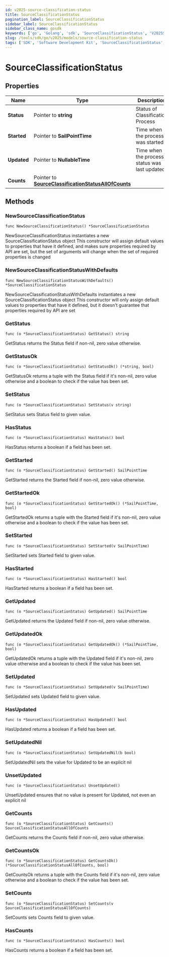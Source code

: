 ```yaml
---
id: v2025-source-classification-status
title: SourceClassificationStatus
pagination_label: SourceClassificationStatus
sidebar_label: SourceClassificationStatus
sidebar_class_name: gosdk
keywords: ['go', 'Golang', 'sdk', 'SourceClassificationStatus', 'V2025SourceClassificationStatus'] 
slug: /tools/sdk/go/v2025/models/source-classification-status
tags: ['SDK', 'Software Development Kit', 'SourceClassificationStatus', 'V2025SourceClassificationStatus']
---
```


# SourceClassificationStatus

## Properties

Name | Type | Description | Notes
------------ | ------------- | ------------- | -------------
**Status** | Pointer to **string** | Status of Classification Process | [optional] 
**Started** | Pointer to **SailPointTime** | Time when the process was started | [optional] 
**Updated** | Pointer to **NullableTime** | Time when the process status was last updated | [optional] 
**Counts** | Pointer to [**SourceClassificationStatusAllOfCounts**](source-classification-status-all-of-counts) |  | [optional] 

## Methods

### NewSourceClassificationStatus

`func NewSourceClassificationStatus() *SourceClassificationStatus`

NewSourceClassificationStatus instantiates a new SourceClassificationStatus object
This constructor will assign default values to properties that have it defined,
and makes sure properties required by API are set, but the set of arguments
will change when the set of required properties is changed

### NewSourceClassificationStatusWithDefaults

`func NewSourceClassificationStatusWithDefaults() *SourceClassificationStatus`

NewSourceClassificationStatusWithDefaults instantiates a new SourceClassificationStatus object
This constructor will only assign default values to properties that have it defined,
but it doesn't guarantee that properties required by API are set

### GetStatus

`func (o *SourceClassificationStatus) GetStatus() string`

GetStatus returns the Status field if non-nil, zero value otherwise.

### GetStatusOk

`func (o *SourceClassificationStatus) GetStatusOk() (*string, bool)`

GetStatusOk returns a tuple with the Status field if it's non-nil, zero value otherwise
and a boolean to check if the value has been set.

### SetStatus

`func (o *SourceClassificationStatus) SetStatus(v string)`

SetStatus sets Status field to given value.

### HasStatus

`func (o *SourceClassificationStatus) HasStatus() bool`

HasStatus returns a boolean if a field has been set.

### GetStarted

`func (o *SourceClassificationStatus) GetStarted() SailPointTime`

GetStarted returns the Started field if non-nil, zero value otherwise.

### GetStartedOk

`func (o *SourceClassificationStatus) GetStartedOk() (*SailPointTime, bool)`

GetStartedOk returns a tuple with the Started field if it's non-nil, zero value otherwise
and a boolean to check if the value has been set.

### SetStarted

`func (o *SourceClassificationStatus) SetStarted(v SailPointTime)`

SetStarted sets Started field to given value.

### HasStarted

`func (o *SourceClassificationStatus) HasStarted() bool`

HasStarted returns a boolean if a field has been set.

### GetUpdated

`func (o *SourceClassificationStatus) GetUpdated() SailPointTime`

GetUpdated returns the Updated field if non-nil, zero value otherwise.

### GetUpdatedOk

`func (o *SourceClassificationStatus) GetUpdatedOk() (*SailPointTime, bool)`

GetUpdatedOk returns a tuple with the Updated field if it's non-nil, zero value otherwise
and a boolean to check if the value has been set.

### SetUpdated

`func (o *SourceClassificationStatus) SetUpdated(v SailPointTime)`

SetUpdated sets Updated field to given value.

### HasUpdated

`func (o *SourceClassificationStatus) HasUpdated() bool`

HasUpdated returns a boolean if a field has been set.

### SetUpdatedNil

`func (o *SourceClassificationStatus) SetUpdatedNil(b bool)`

 SetUpdatedNil sets the value for Updated to be an explicit nil

### UnsetUpdated
`func (o *SourceClassificationStatus) UnsetUpdated()`

UnsetUpdated ensures that no value is present for Updated, not even an explicit nil
### GetCounts

`func (o *SourceClassificationStatus) GetCounts() SourceClassificationStatusAllOfCounts`

GetCounts returns the Counts field if non-nil, zero value otherwise.

### GetCountsOk

`func (o *SourceClassificationStatus) GetCountsOk() (*SourceClassificationStatusAllOfCounts, bool)`

GetCountsOk returns a tuple with the Counts field if it's non-nil, zero value otherwise
and a boolean to check if the value has been set.

### SetCounts

`func (o *SourceClassificationStatus) SetCounts(v SourceClassificationStatusAllOfCounts)`

SetCounts sets Counts field to given value.

### HasCounts

`func (o *SourceClassificationStatus) HasCounts() bool`

HasCounts returns a boolean if a field has been set.



